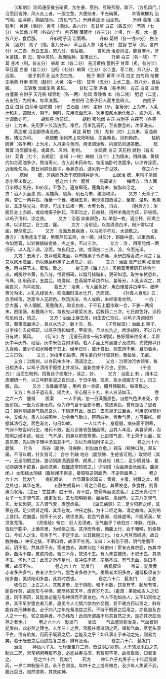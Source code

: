 <!-- { "loadSidebar": true } -->
　　（《和剂》）防风通圣散去硝黄，加生姜、葱白、豆豉煎服，取汗。（方见风门。）治面目皆肿，风火炎上者，一服立愈。大便结者，不去硝黄。
　　木香槟榔丸 治气喘，面浮肿，胸膈饱闷。（方见气门。）升麻黄连汤 治面热。
　　升麻 葛根（各钱半） 黄连（酒炒） 黄芩（酒炒。各六分） 炙甘草 白芷（各五分） 芍药（七分） 生犀角 川芎（各四分半） 荆芥穗 薄荷叶（各三分）上咀，作一服。水一盏煎八分，食后服。
　　升麻附子汤 治面寒。
　　升麻 葛根（各一钱四分） 白芷 黄 （酒炒） 附子（炮。各九分半） 草豆蔻人参（各七分） 益智 甘草（炙。各四分）水二盏，葱白五茎，煎八分，食后服。
　　胃风汤 治虚风证，能食麻木，牙关紧搐，目 动，胃中风热，故面独肿，宜用此方。
　　升麻 白芷（各一钱） 干葛 苍术（制。各五分） 柴胡 本（各二分） 羌活黄柏 蔓荆子 甘草（炙。各分半） 草豆蔻 白姜（各二分） 当归（七分）麻黄（三分）水二盏，枣二枚，煎八分，食远服。
　　栀子荆芥汤 治头面生疮。
　　栀子 荆芥 黄芩 川芎 白芷 白芍药 桔梗 生地黄 升麻 枳壳（麸炒）大黄（各一钱） 甘草（五分）上水二盏，煎八分，食后服。
　　玉容散 治面生黑 雀斑。
　　甘松 三奈 茅香（各半两） 白芷 白芨 白蔹 白僵蚕 白附子 天花粉 绿豆粉（各一两） 防风 零陵香 本（各二钱） 肥皂（二定，去皮弦）为细末，每早洗面。
　　白附丹 治男子妇人面生黑斑点。
　　白附子 白芨 白蔹 白茯苓 密陀僧（研） 白石脂（研） 定粉（研。各等分）上为末，人乳汁和丸，圆眼大，阴干。用时，先用洗面洗净，次用湿浆水磨化敷之。或为末，乳汁调敷亦可。
　　胡粉丹 治前证。
　　胡粉 密陀僧 白芷 白附子 白茯苓（各等分）上为末，先用萝卜煎汤洗面。净后，用羊乳调药，至夜敷息处，次早洗去。
　　黄连散 治面部热毒恶疮。
　　黄连 黄柏（炙） 胡粉（炒）上为末，香油调敷，猪油亦可。
　　矾硫散 治风热上攻阳明经，面鼻紫色，风刺瘾疹。
　　枯矾 硫黄（各半两）上为末，入丹染与色同，用津调涂敷。内服防风通圣散。
　　硫黄膏 治面部生疮，或鼻赤、风刺、粉刺。
　　生硫黄 白芷 天花粉 腻粉（各五分） 芫青（七个，去翅足） 全竭（一枚）蝉蜕（五个）上为细末，用麻油、黄蜡约如合面油多少，熬溶离火，方入前末药和匀。每用临卧时洗面净，以少许涂面，近眼处勿涂。数日间肿处自平，赤鼻亦消，退风刺一夕见效。
　　
　　卷之六十六
　　腮候
　　腮，牙病而外及于腮颊俱肿是也。
　　山居治 腮，用鸡子清调赤小豆末敷之。
　　
　　卷之六十六　腮候
　　易简诸方
　　梅师方：治人面目卒得赤黑丹，如疥状，不急治，遍身即死。鹿角烧末，猪脂和涂之。
　　又方：治人头面患 疡，用雄黄、硫黄、矾石为末，猪脂和涂。
　　又方：无青子二两，杏仁一两并捣，栝蒌一个锉，猪胰五具，用淳酒四盏浸之，至夜，温热，敷患处，其皮肤光白。若赤，可加土瓜根一两，大枣七枚，自白。
　　《肘后方》：治面目身上赤斑，或痒或瘰子肿起，不即治之，日益甚。用羚羊角烧为灰，研极细，以鸡子清和，涂之效。
　　又方：治面 如雀卵色，以 羊胆一枚，酒三杯，同煮三沸，以涂拭之，日三度，瘥。
　　又方：治前证。以苦酒渍白术，用汁常以拭面，即渐愈之。
　　又方：治面及鼻病酒 ，以马蔺子杵烂，水调敷之。
　　《圣惠方》：治黑痣生于面，用藜芦灰五两，水一碗，淋灰汁，铜器中盛，以重汤煮，令如黑膏，以针微拨破痣处，点之良，不过三次。
　　又方：治 ，用密陀僧一两细研，以人乳汁调，涂面，每夜用之，效。或同煎二三沸，涂，令面光泽。
　　又方：去黑子，夜以暖浆洗面，以布揩黑子令赤痛，水研白檀香浓汁涂之；旦又以浆水洗面，仍以鹰屎粉黑子上点洗之，妙。
　　又方：治面 及产妇黑 如雀卵色，用白茯苓末，蜜和，敷之。
　　崔元亮《海上方》：灭瘢膏用黄矾石烧令汁出，胡粉炒令黄，各八分，惟要细研，以腊月猪脂和，更研如泥。取生布拭患处，令痛，即用药涂，五度后，取鹰屎、白燕窝中草烧作灰，各等分，人乳调涂之，其瘢自灭，内平如故。
　　葛氏方：治黑 ，令人面色好，用白僵蚕并白牵牛、细辛等分为末，人乳丸绿豆大。临洗面时温水化开，洗面效。
　　《孙真人食忌》云：炊汤经宿，洗面令人无颜色。炊汤洗浴，令人成癣，未经宿者亦然。
　　一方：疗大面 ，令人细腻，用鹿角尖，取实白处，于平石上磨浓取一合，干姜一两捣末，密绢筛，和鹿角汁匀。每夜先以暖浆水洗，后敷药二三次，七日颜色好。涂药勿见风日，慎之。
　　又方：治面上暴生疮，用生杏仁捣烂，以鸡子清调如煎饼，至夜洗面涂之，旦以水洗之，数十次，愈。
　　《子母秘录》：治面上 黑子，以李核仁去皮细研，以鸡子清和如饧，至夜涂，旦以水洗之，后涂胡粉，不过五六日有效，慎风。
　　《衍义》方：用锻石调水一碗如稠粥，拣好糯米粒全者，半置灰中半灰外，经宿，灰中米色变如水精。若人手面上有黑靥子及纹刺，先微微以针头拨动，置少许如水精者于其上，经半日许，靥汁自出，则去药不用，且勿着水，二三日效。
　　又方：治指甲爪破面，用生姜自然汁调轻粉，敷破处，无痕。
　　又方：治粉刺，以白矾末少许，酒调涂之。
　　又方：治颈油污衣领者，每日梳洗毕，以鸡子清用手擦颈上并发际，虽新衣亦不污也，至妙。
　　《千金方》：治面生粉刺，捣菟丝子绞取汁，涂之，妙。
　　又方：治面上 刺 ，用木兰皮细切一斤，以三年酢浆浸之百日出，于日中晒，捣末，浆水调服方寸匕，日三服，良。
　　又方：治鼻面酒皱 ，用鸬 粪一合研，腊月猪脂和，每夜敷之。
　　又方：冬瓜子退去皮，捣为丸，空心服三十丸，令人白洁如玉。
　　
　　卷之六十六　腮候
　　医案
　　一人不病，忽一日满面黑色，自想气色黑者死，求医诊视。一医为诊脉无病，似为秽气蓄于面部不散，故致黑色，曾有是否？患者曰：果登厕被臭气隐忍良久，下厕遂有此。医曰：去恶臭无过至香，可用沉檀焚炉中，安帐内，患人以被围坐，勿令香气散出，瞑目端坐，候香气尽，方可揭帐。根据其法行之，面色渐变，旬日如故。
　　一人年六十，身瘦弱，病头面不耐寒，气弱不敢当风行坐，诸药不效。医为诊脉皆弦细而微，且其人年高，素食茶果，而阳明之经本虚。经云：气不足，则身以前皆寒栗。此由胃气虚，不上荣于头面，故恶风寒，先以附子理中汤温其中气，次以升麻加附子主之。
　　
　　卷之六十六　腮候
　　针灸
　　陷谷（面肿、目痈肿，刺出血立愈。）颊车（颊肿口急，颊车痛，不可以嚼，针灸皆可。） 合谷 列缺 地仓（面颔肿、生疮皆可用。）取胃经（其一，云足阳明之脉，是动则病洒洒恶寒、颜黑。）取肾经（其二，足少阴肾脉，是动则病饥不欲食，面如漆柴，视盛虚寒热取之。）少阴络（治面黑齿长而垢，腹胀闭。）太阳络太阴络（腹胀闭不得息，善噫呕逆则面赤，不逆则面黑。）
　　卷之六十六　髭发门
　　病机叙论
　　六节藏象论篇曰：肾者，主蛰，封藏之本，精之处也，其华在发。
　　五脏生成篇曰：肾之合骨也，其荣发也。多食甘，则骨痛而发落。（注云：甘益脾，胜于肾，肾不胜，故骨痛而发脱落。）上古天真论曰：女子一七岁肾气实，齿更发长。五七阳明脉衰，面始焦，发始堕。丈夫八岁肾气实，发长齿更。五八肾气衰，发堕齿槁。
　　《巢氏病源》云：足少阳胆之经，其荣在须。足少阴肾之精，其华在发。冲任之脉，为十二经之海，谓之血海。其别络上唇口。若血盛，则荣于头发，故须发美。若血气衰弱，经脉虚竭，不能荣润，故须发秃落。
　　《灵枢经》帝曰：妇人无须者，无气血乎？岐伯曰：冲脉、任脉，皆起于胞中，上循背里，为经络之海。其浮而外者，循腹上行，会于咽喉，别络唇口。今妇人之生，有余于气，不足于血，以其数脱血也。（女人月月而经通，故云数肿血。）冲任之脉，不荣口唇，故须不生焉。又曰：人有伤于阴，阴气绝而不起，阴不用，然其须不去。宦者独去，其故何也？岐伯曰：宦者去其宗筋，伤其冲脉，血泻不覆，皮肤内结，唇口不荣，故须不生。有人未尝被伤，不脱于血，其须不生，何也？曰：此天之所不足也，禀冲任不盛，宗筋不成，有气无血，唇口不荣，故须不生。
　　
　　卷之六十六　髭发门
　　病机叙论
　　帝曰：髭发黄赤者多热多气，白者少血少气，黑色者多血少气。美眉者太阳多血，通髯极须者少阳多血，美须阳明多血，此其时然也。
　　
　　卷之六十六　髭发门
　　治法
　　岐伯曰：上古之人，其知道者，法于阴阳，和于术数，饮食有节，起居有常，能妄作劳，故能形与神俱，而尽终其天年，度百岁乃去。（甫谓：果能如古人之知道，则不须药，其髭发必能与形神俱而不衰白也。今人不能如古人，又不知资给之养，其不早岁堕白者几希。愚见今人七情六欲内外交侵，若不袭方药以资之，鲜有能存其形神者也。必于四八之年先备滋益之药，不待于既衰之后用之，亦是追及古人之十一也，较之自弃者，不亦伟哉！此则所谓虽不尽其自然之天，是亦其次曲而存之者也。）
　　卷之六十六　髭发门
　　治法
　　气血盛则髭发美，气血衰则髭发白，此必然之理也。人年三十之后，常服补肾滋阴之药，保和气血，至老头须不白，信有验矣。用药于既衰之后，岂能及之乎？如凡事止于未动之先，则易为矣。若于既去之后而欲挽复之者，鲜有及焉。
　　
　　卷之六十六　髭发门
　　治法
　　神仙六子丸、七珍至宝丹二药，皆滋阴之妙剂。人于须发未白之先制此二药，常常相间吞服不息，必能益寿乌须。若暂服不常，故难取效，知者审之。
　　
　　卷之六十六　髭发门
　　药方
　　神仙六子丸男子三十年后服此药，一岁二单制服不息，永不白须发。年四十之上或有微白，及少年人焦黄不润，服此百日，自然漆黑，其效如神。
